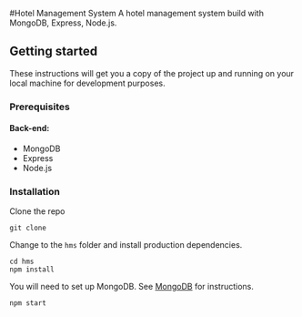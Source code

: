 #Hotel Management System
A hotel management system build with MongoDB, Express, Node.js.

## Getting started
These instructions will get you a copy of the project up and running on your local machine for development purposes.
### Prerequisites
#### Back-end:
- MongoDB
- Express
- Node.js

### Installation
Clone the repo
```
git clone
```

Change to the `hms` folder and install production dependencies.

```
cd hms
npm install
```

You will need to set up MongoDB. See [MongoDB](https://docs.mongodb.com/) for instructions.

```
npm start
```
